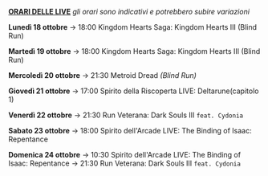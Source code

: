 <b><u>ORARI DELLE LIVE</u></b>
<i>gli orari sono indicativi e potrebbero subire variazioni</i>

<b>Lunedì 18 ottobre</b>
→ 18:00 Kingdom Hearts Saga: Kingdom Hearts III (Blind Run)

<b>Martedì 19 ottobre</b>
→ 18:00 Kingdom Hearts Saga: Kingdom Hearts III (Blind Run)

<b>Mercoledì 20 ottobre</b>
→ 21:30 Metroid Dread <i>(Blind Run)</i>

<b>Giovedì 21 ottobre</b>
→ 17:00 Spirito della Riscoperta LIVE: Deltarune(capitolo 1)</code>

<b>Venerdì 22 ottobre</b>
→ 21:30 Run Veterana: Dark Souls III <code>feat. Cydonia</code>

<b>Sabato 23 ottobre</b>
→ 18:00 Spirito dell'Arcade LIVE: The Binding of Isaac: Repentance

<b>Domenica 24 ottobre</b>
→ 10:30 Spirito dell'Arcade LIVE: The Binding of Isaac: Repentance
→ 21:30 Run Veterana: Dark Souls III <code>feat. Cydonia</code>
